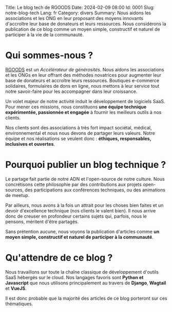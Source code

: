 Title: Le blog tech de RGOODS
Date: 2024-02-09 08:00
Id: 0001
Slug: notre-blog-tech
Lang: fr
Category: divers
Summary: Nous aidons les associations et les ONG en leur proposant des moyens innovants d'accroître leur base de donateurs et leurs ressources. Nous considérons la publication de ce blog comme un moyen simple, constructif et naturel de participer à la vie de la communauté.

# Qui sommes-nous ?

[RGOODS](https://rgoods.com) est un *Accélérateur de générosités*. Nous aidons les associations et les ONGs
en leur offrant des méthodes novatrices pour augmenter leur base de donateurs et accroître leurs ressources.
Boutiques e-commerce solidaires, formulaires de dons en ligne, nous mettons à leur service tout notre savoir-faire
pour les accompagner dans leur croissance.

Un volet majeur de notre activité induit le développement de logiciels SaaS. Pour mener ces missions, nous
constituons **une équipe technique expérimentée, passionnée et engagée** à fournir les meilleurs outils à nos clients.

Nos clients sont des associations à très fort impact sociétal, médical, environnemental et nous nous devons de
partager leurs valeurs. Notre équipe et nos réalisations se veulent donc : **éthiques, responsables,
inclusives et ouvertes**.

# Pourquoi publier un blog technique ?

Le partage fait partie de notre ADN et l'open-source de notre culture. Nous concrétisons cette philosophie par
des contributions aux projets open-sources, des participations aux conférences techniques, ou des animations de meetup.

Par ailleurs, nous avons à la fois un attrait pour les choses bien faites et un devoir d'excellence technique
(nos clients le valent bien). Il nous arrive donc de creuser en profondeur certains sujets qui, parfois,
nous le pensons, méritent d'être partagés.

Sans prétention aucune, nous voyons la publication d'articles comme **un moyen simple, constructif et naturel de
participer à la communauté**.

# Qu'attendre de ce blog ?

Nous travaillons sur toute la chaîne classique de développement d'outils SaaS hébergés sur le cloud. Nos langages
favoris sont **Python et Javascript** que nous utilisons principalement au travers de **Django**, **Wagtail** et
**VueJS**.

Il est donc probable que la majorité des articles de ce blog porteront sur ces thématiques.

